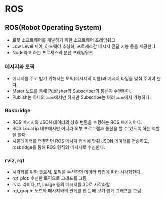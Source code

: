 # ROS
## ROS(Robot Operating System)
- 로봇 소프트웨어를 개발하기 위한 소프트웨어 프레임워크
- Low Level 제어, 하드웨어 추상화, 프로세스간 메시지 전달 기능 등을 제공한다.
- Node라고 하는 프로세스의 분산 프레임워크

### 메시지와 토픽
- 메시지를 주고 받기 위해서는 토픽(메시지의 이름)과 메시지 타입을 맞춰 주어야 한다.
- Mater 노드를 통해 Publisher와 Subscriber의 통신이 수행된다.
- Publish는 하나의 노드에서만 하지만 Subscribe는 여러 노드에서 가능하다.


### Rosbridge
- ROS 메시지와 JSON 데이터의 상호 변환을 수행하는 ROS 패키지이다.
- ROS Local ip 내부에서만 아니라 외부 프로그램과 통신을 할 수 있도록 하는 역할을 한다.
- 시뮬레이터를 연결하면 ROS 메시지 형식에 맞춰 JSON 데이터를 전송하고, rosbridge를 통해 ROS 형식의 메시지로 수신한다.

### rviz, rqt
- 시각화를 위한 툴로서, 토픽을 수신하면 데이터 타입에 따라 시각화한다.
- rqt_plot: 수신한 토픽으로 그래프를 그림
- rviz: 라이다, tf, image 등의 메시지를 3D로 시각화함
- rqt_graph: 노드와 메시지와의 관계를 한 눈에 보기 쉽게 그래프를 그림